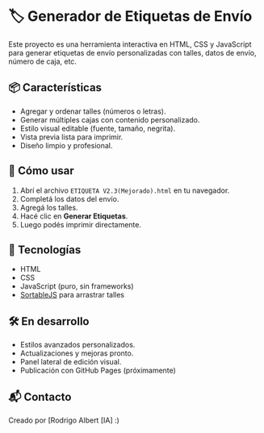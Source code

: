 # 🏷️ Generador de Etiquetas de Envío

Este proyecto es una herramienta interactiva en HTML, CSS y JavaScript para generar etiquetas de envío personalizadas con talles, datos de envío, número de caja, etc.

## 📦 Características

- Agregar y ordenar talles (números o letras).
- Generar múltiples cajas con contenido personalizado.
- Estilo visual editable (fuente, tamaño, negrita).
- Vista previa lista para imprimir.
- Diseño limpio y profesional.

## 🚀 Cómo usar

1. Abrí el archivo `ETIQUETA V2.3(Mejorado).html` en tu navegador.
2. Completá los datos del envío.
3. Agregá los talles.
4. Hacé clic en **Generar Etiquetas**.
5. Luego podés imprimir directamente.

## 📄 Tecnologías

- HTML
- CSS
- JavaScript (puro, sin frameworks)
- [SortableJS](https://sortablejs.github.io/Sortable/) para arrastrar talles

## 🛠️ En desarrollo

- Estilos avanzados personalizados.
- Actualizaciones y mejoras pronto.
- Panel lateral de edición visual.
- Publicación con GitHub Pages (próximamente)

## 📬 Contacto

Creado por [Rodrigo Albert [IA] :)
